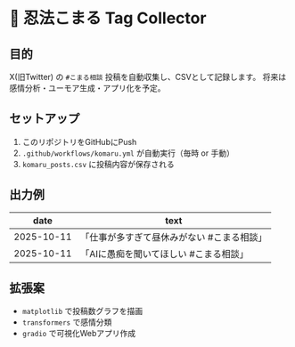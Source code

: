 # 🤖 忍法こまる Tag Collector

## 目的
X(旧Twitter) の `#こまる相談` 投稿を自動収集し、CSVとして記録します。
将来は感情分析・ユーモア生成・アプリ化を予定。

## セットアップ
1. このリポジトリをGitHubにPush  
2. `.github/workflows/komaru.yml` が自動実行（毎時 or 手動）  
3. `komaru_posts.csv` に投稿内容が保存される  

## 出力例
| date | text |
|------|------|
| 2025-10-11 | 「仕事が多すぎて昼休みがない #こまる相談」 |
| 2025-10-11 | 「AIに愚痴を聞いてほしい #こまる相談」 |

## 拡張案
- `matplotlib` で投稿数グラフを描画  
- `transformers` で感情分類  
- `gradio` で可視化Webアプリ作成  
